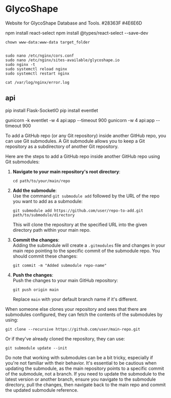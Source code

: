 # GlycoShape
Website for GlycoShape Database and Tools.
#28363F
#4E6E6D

npm install react-select
npm install @types/react-select --save-dev



```
chown www-data:www-data target_folder


sudo nano /etc/nginx/cors.conf
sudo nano /etc/nginx/sites-available/glycoshape.io
sudo nginx -t
sudo systemctl reload nginx
sudo systemctl restart nginx

cat /var/log/nginx/error.log

```


## api

pip install Flask-SocketIO
pip install eventlet


gunicorn -k eventlet -w 4 api:app --timeout 900
gunicorn -w 4 api:app --timeout 900





To add a GitHub repo (or any Git repository) inside another GitHub repo, you can use Git submodules. A Git submodule allows you to keep a Git repository as a subdirectory of another Git repository. 

Here are the steps to add a GitHub repo inside another GitHub repo using Git submodules:

1. **Navigate to your main repository's root directory**:  
    ```
    cd path/to/your/main/repo
    ```

2. **Add the submodule**:  
   Use the command `git submodule add` followed by the URL of the repo you want to add as a submodule:
    ```
    git submodule add https://github.com/user/repo-to-add.git path/to/submodule/directory
    ```

   This will clone the repository at the specified URL into the given directory path within your main repo.

3. **Commit the changes**:  
   Adding the submodule will create a `.gitmodules` file and changes in your main repo pointing to the specific commit of the submodule repo. You should commit these changes:
    ```
    git commit -m "Added submodule repo-name"
    ```

4. **Push the changes**:  
   Push the changes to your main GitHub repository:
    ```
    git push origin main
    ```
   Replace `main` with your default branch name if it's different.

When someone else clones your repository and sees that there are submodules configured, they can fetch the contents of the submodules by using:

```
git clone --recursive https://github.com/user/main-repo.git
```

Or if they've already cloned the repository, they can use:

```
git submodule update --init
```

Do note that working with submodules can be a bit tricky, especially if you're not familiar with their behavior. It's essential to be cautious when updating the submodule, as the main repository points to a specific commit of the submodule, not a branch. If you need to update the submodule to the latest version or another branch, ensure you navigate to the submodule directory, pull the changes, then navigate back to the main repo and commit the updated submodule reference.